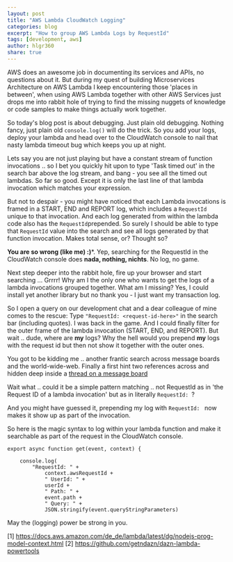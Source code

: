 ```yaml
---
layout: post
title: "AWS Lambda CloudWatch Logging"
categories: blog
excerpt: "How to group AWS Lambda Logs by RequestId"
tags: [development, aws]
author: hlgr360
share: true
---
```


AWS does an awesome job in documenting its services and APIs, no questions about it. But during my quest of building Microservices Architecture on AWS Lambda I keep encountering those 'places in between', when using AWS Lambda together with other AWS Services just drops me into rabbit hole of trying to find the missing nuggets of knowledge or code samples to make things actually work together.

So today's blog post is about debugging. Just plain old debugging. Nothing fancy, just plain old `console.log()` will do the trick. So you add your logs, deploy your lambda and head over to the CloudWatch console to nail that nasty lambda timeout bug which keeps you up at night. 

Lets say you are not just playing but have a constant stream of function invocations .. so I bet you quickly hit upon to type 'Task timed out' in the search bar above the log stream, and bang - you see all the timed out lambdas. So far so good. Except it is only the last line of that lambda invocation which matches your expression.

But not to despair - you might have noticed that each Lambda invocations is framed in a START, END and REPORT log, which includes a `RequestId` unique to that invocation. And each log generated from within the lambda code also has the `RequestId`prepended. So surely I should be able to type that `RequestId` value into the search and see all logs generated by that function invocation.  Makes total sense, or? Thought so? 

**You are so wrong (like me) :)***. Yep, searching for the RequestId in the CloudWatch console does **nada, nothing, nichts**. No log, no game.

Next step deeper into the rabbit hole, fire up your browser and start searching ... Grrrr! Why am I the only one who wants to get the logs of a lambda invocations grouped together. What am I missing? Yes, I could install yet another library but no thank you - I just want my transaction log.

So I open a query on our development chat and a dear colleague of mine  comes to the rescue: Type `"RequestId: <request-id-here>"` in the search bar (including quotes). I was back in the game. And I could finally filter for the outer frame of the lambda invocation (START, END, and REPORT). But wait .. dude, where are **my** logs? Why the hell would you prepend **my** logs with the request id but then not show it together with the outer ones.

You got to be kidding me .. another frantic search across message boards and the world-wide-web. Finally a first hint two references across and hidden deep inside a [thread on a message board](https://github.com/aws/aws-sdk-js/issues/781#issuecomment-154499642)

Wait what .. could it be a simple pattern matching .. not RequestId as in 'the Request ID of a lambda invocation' but as in literally `RequestId: `?

And you might have guessed it, prepending my log with  `RequestId: ` now makes it show up as part of the invocation.

So here is the magic syntax to log within your lambda function and make it searchable as part of the request in the CloudWatch console.

```text
export async function get(event, context) {

    console.log(
        "RequestId: " +
            context.awsRequestId +
            " UserId: " +
            userId +
            " Path: " +
            event.path +
            " Query: " +
            JSON.stringify(event.queryStringParameters)
```

May the (logging) power be strong in you. 

[1] https://docs.aws.amazon.com/de_de/lambda/latest/dg/nodejs-prog-model-context.html
[2] https://github.com/getndazn/dazn-lambda-powertools
